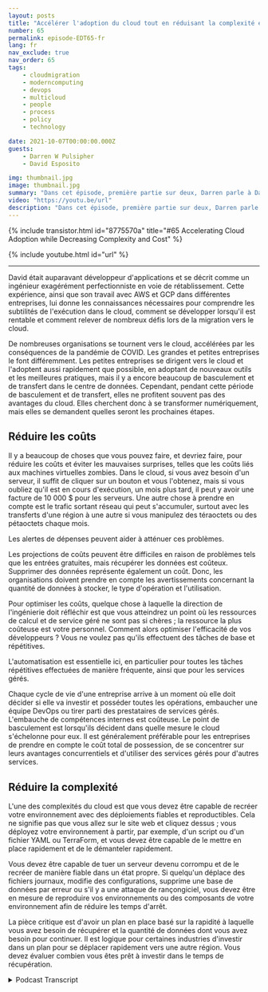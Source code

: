 ```yaml
---
layout: posts
title: "Accélérer l'adoption du cloud tout en réduisant la complexité et les coûts."
number: 65
permalink: episode-EDT65-fr
lang: fr
nav_exclude: true
nav_order: 65
tags:
    - cloudmigration
    - moderncomputing
    - devops
    - multicloud
    - people
    - process
    - policy
    - technology

date: 2021-10-07T00:00:00.000Z
guests:
    - Darren W Pulsipher
    - David Esposito

img: thumbnail.jpg
image: thumbnail.jpg
summary: "Dans cet épisode, première partie sur deux, Darren parle à David Esposito, Architecte de solutions mondiales chez Aiven, de l'accélération de l'adoption du cloud tout en réduisant la complexité et les coûts."
video: "https://youtu.be/url"
description: "Dans cet épisode, première partie sur deux, Darren parle à David Esposito, Architecte de solutions mondiales chez Aiven, de l'accélération de l'adoption du cloud tout en réduisant la complexité et les coûts."
---
```


<div>
{% include transistor.html id="8775570a" title="#65 Accelerating Cloud Adoption while Decreasing Complexity and Cost" %}

{% include youtube.html id="url" %}
</div>

---

David était auparavant développeur d'applications et se décrit comme un ingénieur exagérément perfectionniste en voie de rétablissement. Cette expérience, ainsi que son travail avec AWS et GCP dans différentes entreprises, lui donne les connaissances nécessaires pour comprendre les subtilités de l'exécution dans le cloud, comment se développer lorsqu'il est rentable et comment relever de nombreux défis lors de la migration vers le cloud.

De nombreuses organisations se tournent vers le cloud, accélérées par les conséquences de la pandémie de COVID. Les grandes et petites entreprises le font différemment. Les petites entreprises se dirigent vers le cloud et l'adoptent aussi rapidement que possible, en adoptant de nouveaux outils et les meilleures pratiques, mais il y a encore beaucoup de basculement et de transfert dans le centre de données. Cependant, pendant cette période de basculement et de transfert, elles ne profitent souvent pas des avantages du cloud. Elles cherchent donc à se transformer numériquement, mais elles se demandent quelles seront les prochaines étapes.

## Réduire les coûts

Il y a beaucoup de choses que vous pouvez faire, et devriez faire, pour réduire les coûts et éviter les mauvaises surprises, telles que les coûts liés aux machines virtuelles zombies. Dans le cloud, si vous avez besoin d'un serveur, il suffit de cliquer sur un bouton et vous l'obtenez, mais si vous oubliez qu'il est en cours d'exécution, un mois plus tard, il peut y avoir une facture de 10 000 $ pour les serveurs. Une autre chose à prendre en compte est le trafic sortant réseau qui peut s'accumuler, surtout avec les transferts d'une région à une autre si vous manipulez des téraoctets ou des pétaoctets chaque mois.

Les alertes de dépenses peuvent aider à atténuer ces problèmes.

Les projections de coûts peuvent être difficiles en raison de problèmes tels que les entrées gratuites, mais récupérer les données est coûteux. Supprimer des données représente également un coût. Donc, les organisations doivent prendre en compte les avertissements concernant la quantité de données à stocker, le type d'opération et l'utilisation.

Pour optimiser les coûts, quelque chose à laquelle la direction de l'ingénierie doit réfléchir est que vous atteindrez un point où les ressources de calcul et de service géré ne sont pas si chères ; la ressource la plus coûteuse est votre personnel. Comment alors optimiser l'efficacité de vos développeurs ? Vous ne voulez pas qu'ils effectuent des tâches de base et répétitives.

L'automatisation est essentielle ici, en particulier pour toutes les tâches répétitives effectuées de manière fréquente, ainsi que pour les services gérés.

Chaque cycle de vie d'une entreprise arrive à un moment où elle doit décider si elle va investir et posséder toutes les opérations, embaucher une équipe DevOps ou tirer parti des prestataires de services gérés. L'embauche de compétences internes est coûteuse. Le point de basculement est lorsqu'ils décident dans quelle mesure le cloud s'échelonne pour eux. Il est généralement préférable pour les entreprises de prendre en compte le coût total de possession, de se concentrer sur leurs avantages concurrentiels et d'utiliser des services gérés pour d'autres services.

## Réduire la complexité

L'une des complexités du cloud est que vous devez être capable de recréer votre environnement avec des déploiements fiables et reproductibles. Cela ne signifie pas que vous allez sur le site web et cliquez dessus ; vous déployez votre environnement à partir, par exemple, d'un script ou d'un fichier YAML ou TerraForm, et vous devez être capable de le mettre en place rapidement et de le démanteler rapidement.

Vous devez être capable de tuer un serveur devenu corrompu et de le recréer de manière fiable dans un état propre. Si quelqu'un déplace des fichiers journaux, modifie des configurations, supprime une base de données par erreur ou s'il y a une attaque de rançongiciel, vous devez être en mesure de reproduire vos environnements ou des composants de votre environnement afin de réduire les temps d'arrêt.

La pièce critique est d'avoir un plan en place basé sur la rapidité à laquelle vous avez besoin de récupérer et la quantité de données dont vous avez besoin pour continuer. Il est logique pour certaines industries d'investir dans un plan pour se déplacer rapidement vers une autre région. Vous devez évaluer combien vous êtes prêt à investir dans le temps de récupération.



<details>
<summary> Podcast Transcript </summary>

<p></p>

</details>
